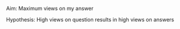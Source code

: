 Aim: Maximum views on my answer

Hypothesis: High views on question results in high views on answers



